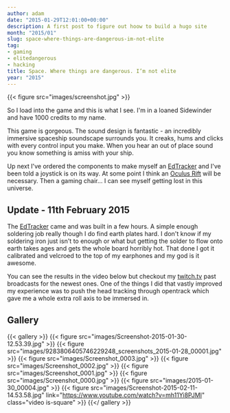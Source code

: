 ```yaml
---
author: adam
date: "2015-01-29T12:01:00+00:00"
description: A first post to figure out hoow to build a hugo site
month: "2015/01"
slug: space-where-things-are-dangerous-im-not-elite
tag:
- gaming
- elitedangerous
- hacking
title: Space. Where things are dangerous. I’m not elite
year: "2015"
---
```


{{< figure src="images/screenshot.jpg" >}}

So I load into the game and this is what I see. I'm in a loaned Sidewinder and have 1000 credits to my name.

This game is gorgeous. The sound design is fantastic - an incredibly immersive spaceship soundscape surrounds you. It creaks, hums and clicks with every control input you make. When you hear an out of place sound you know something is amiss with your ship.

<!--more-->

Up next I've ordered the components to make myself an <a href="http://edtracker.org.uk">EdTracker</a> and I've been told a joystick is on its way. At some point I think an <a href="https://www.oculus.com/rift/">Oculus Rift</a> will be necessary. Then a gaming chair... I can see myself getting lost in this universe.


## Update - 11th February 2015
The [EdTracker](http://edtracker.org.uk) came and was built in a few hours. A simple enough soldering job really though I do find earth plates hard. I don't know if my soldering iron just isn't to enough or what but getting the solder to flow onto earth takes ages and gets the whole board horribly hot. That done I got it calibrated and velcroed to the top of my earphones and my god is it awesome.

You can see the results in the video below but checkout my [twitch.tv](http://www.twitch.tv/grokknar/profile/past_broadcasts) past broadcasts for the newest ones. One of the things I did that vastly improved my experience was to push the head tracking through opentrack which gave me a whole extra roll axis to be immersed in.

## Gallery
{{< gallery >}}
    {{< figure src="images/Screenshot-2015-01-30-12.53.39.jpg" >}}
    {{< figure src="images/9283806405746229248_screenshots_2015-01-28_00001.jpg" >}}
    {{< figure src="images/Screenshot_0003.jpg" >}}
    {{< figure src="images/Screenshot_0002.jpg" >}}
    {{< figure src="images/Screenshot_0001.jpg" >}}
    {{< figure src="images/Screenshot_0000.jpg" >}}
    {{< figure src="images/2015-01-30_00004.jpg" >}}
    {{< figure src="images/Screenshot-2015-02-11-14.53.58.jpg" link="https://www.youtube.com/watch?v=mh11Yi8PJMI" class="video is-square" >}}
{{</ gallery >}}